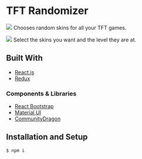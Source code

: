 # TFT Randomizer

![](previewA.gif)
Chooses random skins for all your TFT games.

![](previewB.gif)
Select the skins you want and the level they are at.

## Built With

- [React.js](https://reactjs.org/)
- [Redux](https://redux.js.org/)

### Components & Libraries

- [React Bootstrap](https://react-bootstrap.github.io/)
- [Material UI](https://mui.com/)
- [CommunityDragon](https://www.communitydragon.org/)

## Installation and Setup

```
$ npm i
```
